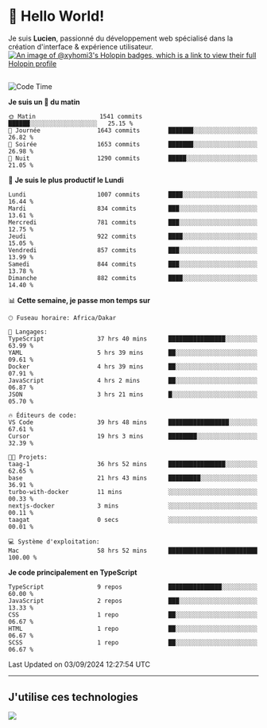 # 👋 Hello World!

Je suis **Lucien**, passionné du développement web spécialisé dans la création d'interface & expérience utilisateur.
[![An image of @xyhomi3's Holopin badges, which is a link to view their full Holopin profile](https://holopin.me/xyhomi3)](https://holopin.io/@xyhomi3)

##

<!--START_SECTION:waka-->
![Code Time](http://img.shields.io/badge/Code%20Time-1%2C962%20hrs%2011%20mins-blue)

**Je suis un 🐤 du matin** 

```text
🌞 Matin                  1541 commits        ██████░░░░░░░░░░░░░░░░░░░   25.15 % 
🌆 Journée                1643 commits        ███████░░░░░░░░░░░░░░░░░░   26.82 % 
🌃 Soirée                 1653 commits        ███████░░░░░░░░░░░░░░░░░░   26.98 % 
🌙 Nuit                   1290 commits        █████░░░░░░░░░░░░░░░░░░░░   21.05 % 
```
📅 **Je suis le plus productif le Lundi** 

```text
Lundi                    1007 commits        ████░░░░░░░░░░░░░░░░░░░░░   16.44 % 
Mardi                    834 commits         ███░░░░░░░░░░░░░░░░░░░░░░   13.61 % 
Mercredi                 781 commits         ███░░░░░░░░░░░░░░░░░░░░░░   12.75 % 
Jeudi                    922 commits         ████░░░░░░░░░░░░░░░░░░░░░   15.05 % 
Vendredi                 857 commits         ███░░░░░░░░░░░░░░░░░░░░░░   13.99 % 
Samedi                   844 commits         ███░░░░░░░░░░░░░░░░░░░░░░   13.78 % 
Dimanche                 882 commits         ████░░░░░░░░░░░░░░░░░░░░░   14.40 % 
```


📊 **Cette semaine, je passe mon temps sur** 

```text
🕑︎ Fuseau horaire: Africa/Dakar

💬 Langages: 
TypeScript               37 hrs 40 mins      ████████████████░░░░░░░░░   63.99 % 
YAML                     5 hrs 39 mins       ██░░░░░░░░░░░░░░░░░░░░░░░   09.61 % 
Docker                   4 hrs 39 mins       ██░░░░░░░░░░░░░░░░░░░░░░░   07.91 % 
JavaScript               4 hrs 2 mins        ██░░░░░░░░░░░░░░░░░░░░░░░   06.87 % 
JSON                     3 hrs 21 mins       █░░░░░░░░░░░░░░░░░░░░░░░░   05.70 % 

🔥 Éditeurs de code: 
VS Code                  39 hrs 48 mins      █████████████████░░░░░░░░   67.61 % 
Cursor                   19 hrs 3 mins       ████████░░░░░░░░░░░░░░░░░   32.39 % 

🐱‍💻 Projets: 
taag-1                   36 hrs 52 mins      ████████████████░░░░░░░░░   62.65 % 
base                     21 hrs 43 mins      █████████░░░░░░░░░░░░░░░░   36.91 % 
turbo-with-docker        11 mins             ░░░░░░░░░░░░░░░░░░░░░░░░░   00.33 % 
nextjs-docker            3 mins              ░░░░░░░░░░░░░░░░░░░░░░░░░   00.11 % 
taagat                   0 secs              ░░░░░░░░░░░░░░░░░░░░░░░░░   00.01 % 

💻 Système d'exploitation: 
Mac                      58 hrs 52 mins      █████████████████████████   100.00 % 
```

**Je code principalement en TypeScript** 

```text
TypeScript               9 repos             ███████████████░░░░░░░░░░   60.00 % 
JavaScript               2 repos             ███░░░░░░░░░░░░░░░░░░░░░░   13.33 % 
CSS                      1 repo              ██░░░░░░░░░░░░░░░░░░░░░░░   06.67 % 
HTML                     1 repo              ██░░░░░░░░░░░░░░░░░░░░░░░   06.67 % 
SCSS                     1 repo              ██░░░░░░░░░░░░░░░░░░░░░░░   06.67 % 
```




 Last Updated on 03/09/2024 12:27:54 UTC
<!--END_SECTION:waka-->
---

## J'utilise ces technologies

<p align="left">
  <a href="https://skillicons.dev">
    <img src="https://skillicons.dev/icons?i=ts,js,md,scss,tailwind,react,docker,express,astro,vite,nextjs,vercel,figma,ableton" />
  </a>
</p>

